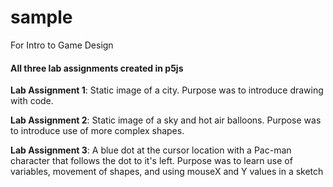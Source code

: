 # sample
For Intro to Game Design

#### All three lab assignments created in p5js

**Lab Assignment 1**:
Static image of a city. Purpose was to introduce drawing with code.

**Lab Assignment 2**:
Static image of a sky and hot air balloons. Purpose was to introduce use of more complex shapes.

**Lab Assignment 3**:
A blue dot at the cursor location with a Pac-man character that follows the dot to it's left. Purpose was to learn use of variables, movement of shapes, and using mouseX and Y values in a sketch 
